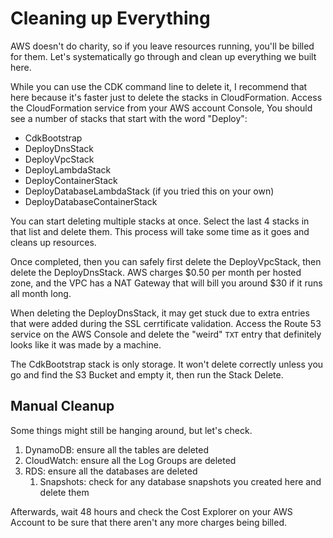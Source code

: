 # Cleaning up Everything

AWS doesn't do charity, so if you leave resources running, you'll be billed for them. Let's systematically go through and clean up everything we built here.

While you can use the CDK command line to delete it, I recommend that here because it's faster just to delete the stacks in CloudFormation. Access the CloudFormation service from your AWS account Console, You should see a number of stacks that start with the word "Deploy":

* CdkBootstrap
* DeployDnsStack
* DeployVpcStack
* DeployLambdaStack
* DeployContainerStack
* DeployDatabaseLambdaStack (if you tried this on your own)
* DeployDatabaseContainerStack

You can start deleting multiple stacks at once. Select the last 4 stacks in that list and delete them. This process will take some time as it goes and cleans up resources.

Once completed, then you can safely first delete the DeployVpcStack, then delete the DeployDnsStack. AWS charges $0.50 per month per hosted zone, and the VPC has a NAT Gateway that will bill you around $30 if it runs all month long.

When deleting the DeployDnsStack, it may get stuck due to extra entries that were added during the SSL cerrtificate validation. Access the Route 53 service on the AWS Console and delete the "weird" `TXT` entry that definitely looks like it was made by a machine.

The CdkBootstrap stack is only storage. It won't delete correctly unless you go and find the S3 Bucket and empty it, then run the Stack Delete.

## Manual Cleanup

Some things might still be hanging around, but let's check.

1. DynamoDB: ensure all the tables are deleted
2. CloudWatch: ensure all the Log Groups are deleted
3. RDS: ensure all the databases are deleted
   1. Snapshots: check for any database snapshots you created here and delete them

Afterwards, wait 48 hours and check the Cost Explorer on your AWS Account to be sure that there aren't any more charges being billed.
